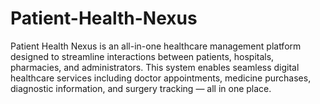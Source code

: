 # Patient-Health-Nexus
Patient Health Nexus is an all-in-one healthcare management platform designed to streamline interactions between patients, hospitals, pharmacies, and administrators. This system enables seamless digital healthcare services including doctor appointments, medicine purchases, diagnostic information, and surgery tracking — all in one place.

